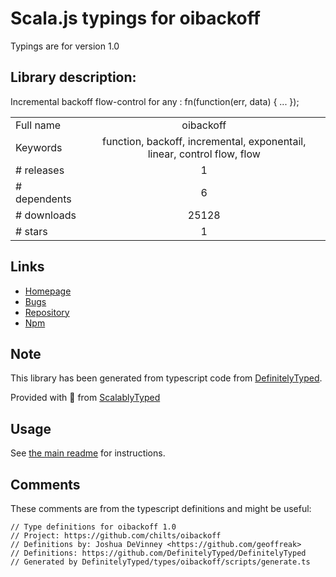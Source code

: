 
# Scala.js typings for oibackoff

Typings are for version 1.0

## Library description:
Incremental backoff flow-control for any : fn(function(err, data) { ... });

|                    |                 |
| ------------------ | :-------------: |
| Full name          | oibackoff |
| Keywords           | function, backoff, incremental, exponentail, linear, control flow, flow |
| # releases         | 1 |
| # dependents       | 6 |
| # downloads        | 25128 |
| # stars            | 1 |

## Links
- [Homepage](https://github.com/chilts/oibackoff)
- [Bugs](http://github.com/chilts/oibackoff/issues)
- [Repository](https://github.com/chilts/oibackoff)
- [Npm](https://www.npmjs.com/package/oibackoff)
    


## Note
This library has been generated from typescript code from [DefinitelyTyped](https://definitelytyped.org).

Provided with :purple_heart: from [ScalablyTyped](https://github.com/oyvindberg/ScalablyTyped)

## Usage
See [the main readme](../../readme.md) for instructions.

## Comments

These comments are from the typescript definitions and might be useful:
```
// Type definitions for oibackoff 1.0
// Project: https://github.com/chilts/oibackoff
// Definitions by: Joshua DeVinney <https://github.com/geoffreak>
// Definitions: https://github.com/DefinitelyTyped/DefinitelyTyped
// Generated by DefinitelyTyped/types/oibackoff/scripts/generate.ts

```

